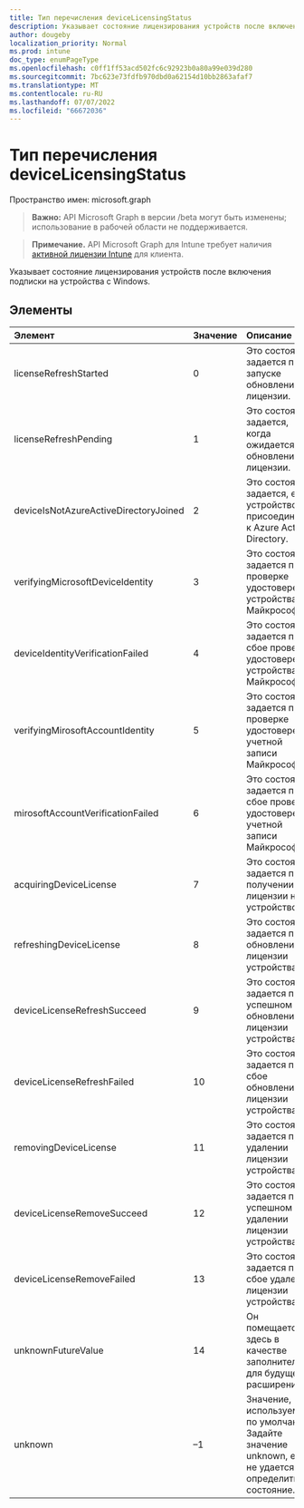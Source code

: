 ```yaml
---
title: Тип перечисления deviceLicensingStatus
description: Указывает состояние лицензирования устройств после включения подписки на устройства с Windows.
author: dougeby
localization_priority: Normal
ms.prod: intune
doc_type: enumPageType
ms.openlocfilehash: c0ff1ff53acd502fc6c92923b0a80a99e039d280
ms.sourcegitcommit: 7bc623e73fdfb970dbd0a62154d10bb2863afaf7
ms.translationtype: MT
ms.contentlocale: ru-RU
ms.lasthandoff: 07/07/2022
ms.locfileid: "66672036"
---
```

# <a name="devicelicensingstatus-enum-type"></a>Тип перечисления deviceLicensingStatus

Пространство имен: microsoft.graph

> **Важно:** API Microsoft Graph в версии /beta могут быть изменены; использование в рабочей области не поддерживается.

> **Примечание.** API Microsoft Graph для Intune требует наличия [активной лицензии Intune](https://go.microsoft.com/fwlink/?linkid=839381) для клиента.

Указывает состояние лицензирования устройств после включения подписки на устройства с Windows.

## <a name="members"></a>Элементы
|Элемент|Значение|Описание|
|:---|:---|:---|
|licenseRefreshStarted|0|Это состояние задается при запуске обновления лицензии.|
|licenseRefreshPending|1|Это состояние задается, когда ожидается обновление лицензии.|
|deviceIsNotAzureActiveDirectoryJoined|2|Это состояние задается, если устройство не присоединено к Azure Active Directory.|
|verifyingMicrosoftDeviceIdentity|3|Это состояние задается при проверке удостоверения устройства Майкрософт.|
|deviceIdentityVerificationFailed|4|Это состояние задается при сбое проверки удостоверения устройства Майкрософт.|
|verifyingMirosoftAccountIdentity|5|Это состояние задается при проверке удостоверения учетной записи Майкрософт.|
|mirosoftAccountVerificationFailed|6 |Это состояние задается при сбое проверки удостоверения учетной записи Майкрософт.|
|acquiringDeviceLicense|7 |Это состояние задается при получении лицензии на устройство.|
|refreshingDeviceLicense|8 |Это состояние задается при обновлении лицензии устройства.|
|deviceLicenseRefreshSucceed|9 |Это состояние задается при успешном обновлении лицензии устройства.|
|deviceLicenseRefreshFailed|10|Это состояние задается при сбое обновления лицензии устройства.|
|removingDeviceLicense|11|Это состояние задается при удалении лицензии устройства.|
|deviceLicenseRemoveSucceed|12 |Это состояние задается при успешном удалении лицензии устройства.|
|deviceLicenseRemoveFailed|13|Это состояние задается при сбое удаления лицензии устройства.|
|unknownFutureValue|14|Он помещается здесь в качестве заполнителя для будущего расширения.|
|unknown|–1|Значение, используемое по умолчанию. Задайте значение unknown, если не удается определить состояние.|




